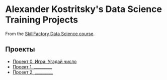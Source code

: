 # Alexander Kostritsky's Data Science Training Projects

From the [SkillFactory Data Science course](https://skill.factory.ru/data-scientist).

## Проекты

* [Проект 0. Игра: Угадай число](https://github.com/kostritsky/sf_data_science/project_0)
* [Проект 1. _________](____)
* [Проект 2. _________](____)